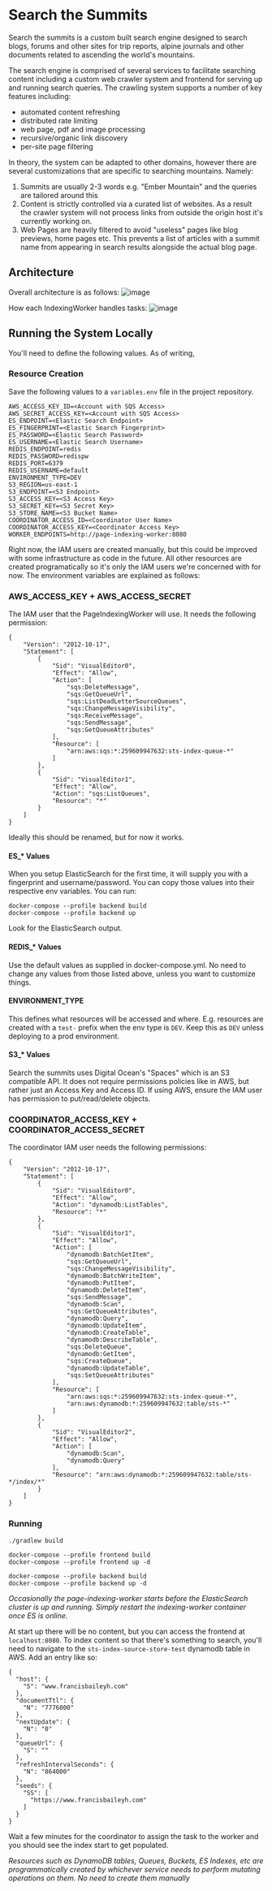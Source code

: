 # Search the Summits
Search the summits is a custom built search engine designed to search blogs, forums and other sites for trip reports, alpine journals and other documents related to ascending the world's mountains. 

The search engine is comprised of several services to facilitate searching content including a custom web crawler system and frontend for serving up and running search queries. The crawling system supports a number of key features including:
- automated content refreshing
- distributed rate limiting
- web page, pdf and image processing
- recursive/organic link discovery
- per-site page filtering

In theory, the system can be adapted to other domains, however there are several customizations that are specific to searching mountains. Namely:
1. Summits are usually 2-3 words e.g. "Ember Mountain" and the queries are tailored around this
2. Content is strictly controlled via a curated list of websites. As a result the crawler system will not process links from outside the origin host it's currently working on.
3. Web Pages are heavily filtered to avoid "useless" pages like blog previews, home pages etc. This prevents a list of articles with a summit name from appearing in search results alongside the actual blog page.

## Architecture
Overall architecture is as follows:
![image](images/sts-overview.drawio.png)

How each IndexingWorker handles tasks:
![image](images/searchthesummits-worker.png)

## Running the System Locally
You'll need to define the following values. As of writing,

### Resource Creation
Save the following values to a `variables.env` file in the project repository.
```
AWS_ACCESS_KEY_ID=<Account with SQS Access>
AWS_SECRET_ACCESS_KEY=<Account with SQS Access>
ES_ENDPOINT=<Elastic Search Endpoint>
ES_FINGERPRINT=<Elastic Search Fingerprint>
ES_PASSWORD=<Elastic Search Password>
ES_USERNAME=<Elastic Search Username>
REDIS_ENDPOINT=redis
REDIS_PASSWORD=redispw
REDIS_PORT=6379
REDIS_USERNAME=default
ENVIRONMENT_TYPE=DEV
S3_REGION=us-east-1
S3_ENDPOINT=<S3 Endpoint>
S3_ACCESS_KEY=<S3 Access Key>
S3_SECRET_KEY=<S3 Secret Key>
S3_STORE_NAME=<S3 Bucket Name>
COORDINATOR_ACCESS_ID=<Coordinator User Name>
COORDINATOR_ACCESS_KEY=<Coordinator Access Key>
WORKER_ENDPOINTS=http://page-indexing-worker:8080
```
Right now, the IAM users are created manually, but this could be improved with some infrastructure as code in the future. All other resources are created programatically so it's only the IAM users we're concerned with for now. The environment variables are explained as follows:

### AWS_ACCESS_KEY + AWS_ACCESS_SECRET
The IAM user that the PageIndexingWorker will use. It needs the following permission:
```
{
    "Version": "2012-10-17",
    "Statement": [
        {
            "Sid": "VisualEditor0",
            "Effect": "Allow",
            "Action": [
                "sqs:DeleteMessage",
                "sqs:GetQueueUrl",
                "sqs:ListDeadLetterSourceQueues",
                "sqs:ChangeMessageVisibility",
                "sqs:ReceiveMessage",
                "sqs:SendMessage",
                "sqs:GetQueueAttributes"
            ],
            "Resource": [
                "arn:aws:sqs:*:259609947632:sts-index-queue-*"
            ]
        },
        {
            "Sid": "VisualEditor1",
            "Effect": "Allow",
            "Action": "sqs:ListQueues",
            "Resource": "*"
        }
    ]
}
```
Ideally this should be renamed, but for now it works.

#### ES_* Values
When you setup ElasticSearch for the first time, it will supply you with a fingerprint and username/password. You can copy those values into their respective env variables. You can run:
```
docker-compose --profile backend build
docker-compose --profile backend up
```
Look for the ElasticSearch output.

#### REDIS_* Values
Use the default values as supplied in docker-compose.yml. No need to change any values from those listed above, unless you want to customize things.

#### ENVIRONMENT_TYPE
This defines what resources will be accessed and where. E.g. resources are created with a `test-` prefix when the env type is `DEV`. Keep this as `DEV` unless deploying to a prod environment.

#### S3_* Values
Search the summits uses Digital Ocean's "Spaces" which is an S3 compatible API. It does not require permissions policies like in AWS, but rather just an Access Key and Access ID. If using AWS, ensure the IAM user has permission to put/read/delete objects.

### COORDINATOR_ACCESS_KEY + COORDINATOR_ACCESS_SECRET
The coordinator IAM user needs the following permissions:
```
{
    "Version": "2012-10-17",
    "Statement": [
        {
            "Sid": "VisualEditor0",
            "Effect": "Allow",
            "Action": "dynamodb:ListTables",
            "Resource": "*"
        },
        {
            "Sid": "VisualEditor1",
            "Effect": "Allow",
            "Action": [
                "dynamodb:BatchGetItem",
                "sqs:GetQueueUrl",
                "sqs:ChangeMessageVisibility",
                "dynamodb:BatchWriteItem",
                "dynamodb:PutItem",
                "dynamodb:DeleteItem",
                "sqs:SendMessage",
                "dynamodb:Scan",
                "sqs:GetQueueAttributes",
                "dynamodb:Query",
                "dynamodb:UpdateItem",
                "dynamodb:CreateTable",
                "dynamodb:DescribeTable",
                "sqs:DeleteQueue",
                "dynamodb:GetItem",
                "sqs:CreateQueue",
                "dynamodb:UpdateTable",
                "sqs:SetQueueAttributes"
            ],
            "Resource": [
                "arn:aws:sqs:*:259609947632:sts-index-queue-*",
                "arn:aws:dynamodb:*:259609947632:table/sts-*"
            ]
        },
        {
            "Sid": "VisualEditor2",
            "Effect": "Allow",
            "Action": [
                "dynamodb:Scan",
                "dynamodb:Query"
            ],
            "Resource": "arn:aws:dynamodb:*:259609947632:table/sts-*/index/*"
        }
    ]
}
```

### Running
```
./gradlew build

docker-compose --profile frontend build
docker-compose --profile frontend up -d

docker-compose --profile backend build
docker-compose --profile backend up -d
```

*Occasionally the page-indexing-worker starts before the ElasticSearch cluster is up and running. Simply restart the indexing-worker container once ES is online.*

At start up there will be no content, but you can access the frontend at `localhost:8080`. To index content so that there's something to search, you'll need to navigate to the `sts-index-source-store-test` dynamodb table in AWS. Add an entry like so:
```
{
  "host": {
    "S": "www.francisbaileyh.com"
  },
  "documentTtl": {
    "N": "7776000"
  },
  "nextUpdate": {
    "N": "0"
  },
  "queueUrl": {
    "S": ""
  },
  "refreshIntervalSeconds": {
    "N": "864000"
  },
  "seeds": {
    "SS": [
      "https://www.francisbaileyh.com"
    ]
  }
}
```

Wait a few minutes for the coordinator to assign the task to the worker and you should see the index start to get populated.

*Resources such as DynamoDB tables, Queues, Buckets, ES Indexes, etc are programmatically created by whichever service needs to perform mutating operations on them. No need to create them manually*
